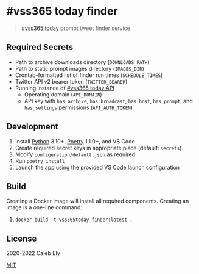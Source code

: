 # #vss365 today finder

> [#vss365 today](https://vss365today.com/) prompt tweet finder service

## Required Secrets

- Path to archive downloads directory (`DOWNLOADS_PATH`)
- Path to static prompt images directory (`IMAGES_DIR`)
- Crontab-formatted list of finder run times (`SCHEDULE_TIMES`)
- Twitter API v2 bearer token (`TWITTER_BEARER`)
- Running instance of [#vss365 today API](https://github.com/le717/vss365today-api)
  - Operating domain (`API_DOMAIN`)
  - API key with `has_archive`, `has_broadcast`, `has_host`, `has_prompt`, and `has_settings` permissions (`API_AUTH_TOKEN`)

## Development

1. Install [Python](https://www.python.org/) 3.10+, [Poetry](https://poetry.eustace.io/) 1.1.0+, and VS Code
1. Create required secret keys in appropriate place (default: `secrets`)
1. Modify `configuration/default.json` as required
1. Run `poetry install`
1. Launch the app using the provided VS Code launch configuration


## Build

Creating a Docker image will install all required components.
Creating an image is a one-line command:

1. `docker build -t vss365today-finder:latest .`

## License

2020-2022 Caleb Ely

[MIT](LICENSE)
